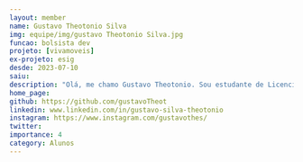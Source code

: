 ```yaml
---
layout: member
name: Gustavo Theotonio Silva
img: equipe/img/gustavo Theotonio Silva.jpg
funcao: bolsista dev
projeto: [vivamoveis]
ex-projeto: esig
desde: 2023-07-10
saiu: 
description: "Olá, me chamo Gustavo Theotonio. Sou estudante de Licenciatura em Ciência da Computação na Universidade Federal da Paraíba (UFPB) e também sou formado como Técnico de Informática pelo Instituto Federal da Paraíba (IFPB). Sou apaixonado por tecnologia e pela oportunidade que ela proporciona para solucionar problemas e promover melhorias no mundo. Decidi seguir carreira na área da tecnologia e, ao longo dos anos de estudo, desenvolvi habilidades em SQL, HTML5, CSS, TypeScript, ReactJS, Styled Components, Node.js, Java, Maven, JUnit, Spring, Testes, Python, Git e GitHub. Além disso, possuo conhecimentos em Análise de Projetos e Gestão de Projetos de Software, utilizando conceitos do PMBOK."
home_page: 
github: https://github.com/gustavoTheot
linkedin: www.linkedin.com/in/gustavo-silva-theotonio
instagram: https://www.instagram.com/gustavothes/
twitter: 
importance: 4
category: Alunos
---
```

